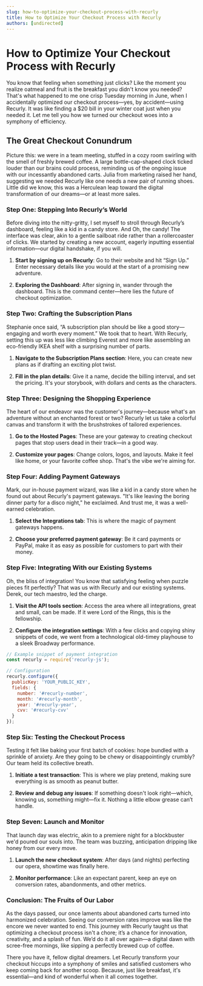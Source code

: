 ```yaml
---
slug: how-to-optimize-your-checkout-process-with-recurly
title: How to Optimize Your Checkout Process with Recurly
authors: [undirected]
---
```



# How to Optimize Your Checkout Process with Recurly

You know that feeling when something just clicks? Like the moment you realize oatmeal and fruit is the breakfast you didn't know you needed? That's what happened to me one crisp Tuesday morning in June, when I accidentally optimized our checkout process—yes, by accident—using Recurly. It was like finding a $20 bill in your winter coat just when you needed it. Let me tell you how we turned our checkout woes into a symphony of efficiency.

## The Great Checkout Conundrum

Picture this: we were in a team meeting, stuffed in a cozy room swirling with the smell of freshly brewed coffee. A large bottle-cap-shaped clock ticked louder than our brains could process, reminding us of the ongoing issue with our incessantly abandoned carts. Julia from marketing raised her hand, suggesting we needed Recurly like one needs a new pair of running shoes. Little did we know, this was a Herculean leap toward the digital transformation of our dreams—or at least more sales.

### Step One: Stepping Into Recurly’s World

Before diving into the nitty-gritty, I set myself to stroll through Recurly’s dashboard, feeling like a kid in a candy store. And Oh, the candy! The interface was clear, akin to a gentle sailboat ride rather than a rollercoaster of clicks. We started by creating a new account, eagerly inputting essential information—our digital handshake, if you will.

1. **Start by signing up on Recurly**: Go to their website and hit “Sign Up.” Enter necessary details like you would at the start of a promising new adventure.
   
2. **Exploring the Dashboard**: After signing in, wander through the dashboard. This is the command center—here lies the future of checkout optimization.

### Step Two: Crafting the Subscription Plans

Stephanie once said, “A subscription plan should be like a good story—engaging and worth every moment.” We took that to heart. With Recurly, setting this up was less like climbing Everest and more like assembling an eco-friendly IKEA shelf with a surprising number of parts.

1. **Navigate to the Subscription Plans section**: Here, you can create new plans as if drafting an exciting plot twist.
   
2. **Fill in the plan details**: Give it a name, decide the billing interval, and set the pricing. It's your storybook, with dollars and cents as the characters.

### Step Three: Designing the Shopping Experience

The heart of our endeavor was the customer's journey—because what's an adventure without an enchanted forest or two? Recurly let us take a colorful canvas and transform it with the brushstrokes of tailored experiences.

1. **Go to the Hosted Pages**: These are your gateway to creating checkout pages that stop users dead in their track—in a good way.

2. **Customize your pages**: Change colors, logos, and layouts. Make it feel like home, or your favorite coffee shop. That's the vibe we're aiming for.

### Step Four: Adding Payment Gateways

Mark, our in-house payment wizard, was like a kid in a candy store when he found out about Recurly's payment gateways. "It's like leaving the boring dinner party for a disco night," he exclaimed. And trust me, it was a well-earned celebration.

1. **Select the Integrations tab**: This is where the magic of payment gateways happens.

2. **Choose your preferred payment gateway**: Be it card payments or PayPal, make it as easy as possible for customers to part with their money.

### Step Five: Integrating With our Existing Systems

Oh, the bliss of integration! You know that satisfying feeling when puzzle pieces fit perfectly? That was us with Recurly and our existing systems. Derek, our tech maestro, led the charge.

1. **Visit the API tools section**: Access the area where all integrations, great and small, can be made. If it were Lord of the Rings, this is the fellowship.

2. **Configure the integration settings**: With a few clicks and copying shiny snippets of code, we went from a technological old-timey playhouse to a sleek Broadway performance.

```javascript
// Example snippet of payment integration
const recurly = require('recurly-js');

// Configuration
recurly.configure({
  publicKey: 'YOUR_PUBLIC_KEY',
  fields: {
    number: '#recurly-number',
    month: '#recurly-month',
    year: '#recurly-year',
    cvv: '#recurly-cvv'
  }
});
```

### Step Six: Testing the Checkout Process

Testing it felt like baking your first batch of cookies: hope bundled with a sprinkle of anxiety. Are they going to be chewy or disappointingly crumbly? Our team held its collective breath.

1. **Initiate a test transaction**: This is where we play pretend, making sure everything is as smooth as peanut butter.

2. **Review and debug any issues**: If something doesn't look right—which, knowing us, something might—fix it. Nothing a little elbow grease can’t handle.

### Step Seven: Launch and Monitor

That launch day was electric, akin to a premiere night for a blockbuster we'd poured our souls into. The team was buzzing, anticipation dripping like honey from our every move.

1. **Launch the new checkout system**: After days (and nights) perfecting our opera, showtime was finally here.

2. **Monitor performance**: Like an expectant parent, keep an eye on conversion rates, abandonments, and other metrics.

### Conclusion: The Fruits of Our Labor

As the days passed, our once laments about abandoned carts turned into harmonized celebration. Seeing our conversion rates improve was like the encore we never wanted to end. This journey with Recurly taught us that optimizing a checkout process isn't a chore; it’s a chance for innovation, creativity, and a splash of fun. We’d do it all over again—a digital dawn with scree-free mornings, like sipping a perfectly brewed cup of coffee.

There you have it, fellow digital dreamers. Let Recurly transform your checkout hiccups into a symphony of smiles and satisfied customers who keep coming back for another scoop. Because, just like breakfast, it's essential—and kind of wonderful when it all comes together.